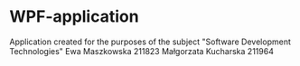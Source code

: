 # WPF-application
Application created for the purposes of the subject "Software Development Technologies"
Ewa Maszkowska 211823
Małgorzata Kucharska 211964
